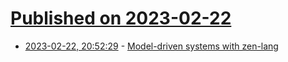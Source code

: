 # [Published on 2023-02-22](index.md)

* [2023-02-22, 20:52:29](https://lobste.rs/s/nxngzs/model_driven_systems_with_zen_lang) - [Model-driven systems with zen-lang](https://www.youtube.com/watch?v=1QxhoV67Sys)
